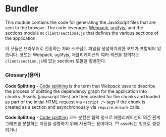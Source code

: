 Bundler
=======

This module contains the code for generating the JavaScript files that are sent to the browser. The code leverages [Webpack](http://webpack.github.io/), [uglifyjs](http://lisperator.net/uglifyjs/), and the sections module at `client/sections.js` that defines the various sections of the application.

이 모듈은 브라우저로 전송하는 자바 스크립트 파일을 생성하기위한 코드가 포함되어 있습니다.
코드는 Webpack, uglifyjs, 애플리케이션의 여러 섹션을 정의하는 `client/section.js`에 있는 sections 모듈을 활용한다.

### Glossary(용어)

__Code Splitting__ - [Code splitting](https://webpack.github.io/docs/code-splitting.html) is the term that Webpack uses to describe the process of splitting the dependency graph for the application into chunks. Assets (javascript files) are then created for the chunks and loaded as part of the initial HTML request via `<script />` tags if the chunk is created as a section and asynchronously via `require.ensure` calls.

__Code Splitting__ - [Code splitting](https://webpack.github.io/docs/code-splitting.html)
코드 분할은 웹팩 청크로 애플리케이션의 의존 관계 그래프를 분할하는 과정을 설명하기 위해 사용하는 용어이다.
?? assets는 청크로 생성되거나 <script/> 태그를 통해 초기 html 요청에 대한 부분이 loaded 되면
?? chunk가 섹션별로 생성되면, 비동기로 `require.ensure` 호출할 수 있다.

__File Watching__ - File watching is the process by which files are monitered for changes. If a file changes, the javascript assets are regenerated.

__File Watching__ - 파일 감시는 파일이 변경 내용을 모니터링하는 프로세스입니다. 파일이 변경 될 경우, 자바스크립트 assets이 재생성된다.

__Section__ - A set of related URL routes in Calypso that have a shared entrypoint. The entrypoint is a javascript module (usually `index.js`) in `client` that includes the code for registering one or more `page.js` routes and is the top of the dependency tree for the chunk.

__Section__ - 공유 엔트리포인트를 위한 Calypso에서 URL 라우트와 관련된 집합이다. 엔트리 포인트는 하나 또는 그 이상의 'page.js` 라우트를 등록하기위한 코드를 포함하고 청크에 대한 종속성 트리의 상단 인 `client`의 자바스크립트 모듈 (보통 'index.js`)이다.

__Router__ - The library that manages parsing the URL and calling code when the URL changes. The `page` npm package is used for client-side routing (using HTML5 History API) and `express` is used on the server. The two routers are similar in terms of how they work, but not identical.

__Router__ - URL이 변경될 때 URL을 파싱하고 코드를 호출하는 것을 관리하는 라이브러리다. npm package `page`는 클라이언트 사이드의 라우팅(HTML5 History API를 사용하는)에 사용되고, `express`는 서버에서 사용된다. 두 라우터가 작동하는 방식면에서 유사하지만 동일하지 않습니다.

__Webpack loader__ - A loader is a Webpack extension that transforms code from one form into another. Multiple loaders can process the same module. The configuration of the loaders is specified in the webpack config file `webpack.config.js`.

__Webpack loader__ - loader는 다른 하나의 형태에서 코드를 변환하는 Webpack 확장이다. 다중 로더 같은 모듈을 처리할 수 있다. 로더의 구성은 웹팩 설정 파일`webpack.config.js`에 지정되어 있습니다.

__Webpack plugin__ - A plugin is a Webpack extension that hooks into Webpack in order to enhance or change how it does its thing.

__Webpack plugin__ - 플러그인은 강화하거나 그 일을하는 방법을 변경하기 위해 웹팩에 후크 웹팩 확장이다.

### Sections and Webpack

The concept of sections is something that is unique to Calypso. It was created to make implementing code splits something that developers typically don’t have to think about and to connect code splits to routes so that all the code needed to render a route is referenced in `<script />` tags that are part of the initial HTML response.

?? 섹션의 개념은 칼립소 고유한 무언가이다. 그것은 코드를 개발자가 일반적으로 생각하지 않고 경로를 렌더링하는 데 필요한 모든 코드가 초기의 일부 <script /> 태그에서 참조 될 수 있도록 코드 경로로 분할 연결하는 무언가를 분할 구현하기 위해 만든 HTML 응답.
모든 코드는 라우트에 따라 렌더링되는 것이 필요하다.
초기 HTML 응답의 일부가 경로를 렌더링하기 위해 필요한 모든 코드는 '<script/>' 태그에서 참조된다.

#### Client

The sections module `client/sections.js` is transformed via a custom Webpack loader `server/bundler/loader.js` into a series of `page.js` route handlers that use `require.ensure` to asynchronously load the JavaScript code needed for the route.

섹션 모듈 'client/sections.js'는
'page.js' 라우트 핸들러의 시리즈에서 라우트에 대해 비동기로 자바스크립트 코드를 로딩하기 위해 'require.ensure'를 사용하고,
커스텀 Webpack loader `server/bundler/loader.js`를 통해 변환된다.

__before__:

```js
var sections = [
	{
		name: 'me',
		paths: [ '/me' ],
		module: 'me'
	}
];
```

__after__:

```js
page( /^\/me(\/.*)?$/, function( context, next ) {
	if ( _loadedSections[ 'me' ] ) {
		// section is already loaded so go ahead with things
		return next();
	}

	require.ensure( 'me', function( require, error ) {
		if ( error ) {
			// error handling
			return;
		}
		if ( !_loadedSections[ 'me' ] ) {
			require( 'me' )();
			_loadedSections[ 'me' ] = true;
		}

		// continue working through all the route handlers looking for matches
		// the array of routes will include those that were just required above
		next();
	} );
} );
```

Webpack then turns `require.ensure` into a jsonp function call that loads the script and then executes the callback `onload`. For Calypso, we have a Webpack plugin at `server/bundler/plugin` that tweaks the jsonp function in order to incorporate some error handling and add support for a `debug` mode that switches to the uncompressed versions of the scripts. If there is an error loading the script, we append `?retry=1` and try refreshing. This should catch any situations where a user has an old version of the application running and for whatever reason the old version of the JavaScript file is no longer available (e.g. due to the static file cache being flushed).

?? 웹팩은 "onload" 콜백이 실행 된 후 스크립트를 로드하고 JSONP 함수 호출로 "require.ensure"가 리턴된다.
Calypso를 위해, 우리는 JSONP function을 개선하는 몇 가지 오류 처리를 통합하고 스크립트의 압축되지 않은 버전으로 전환하는 "debug" 모드에 대한 지원을 추가하기 위한 `server/bundler/plugin`에 웹팩 플러그인이 있습니다.
스크립트를 로드하는 중 오류가 있는 경우 '?retry=1'을 추가하여 다시 시도한다.
자바 스크립트 파일의 이전 버전이나 어떤 이유로 더 이상 사용할 수 없는 경우든 어떤 상황이든 캐치할 수 있을 것이다.
(e.g. 정적 파일 캐시가 플러시되기 때문에)


#### Server

On the server, the sections module is used to determine which chunk to send to the client for a given request. This makes it possible to include the JavaScript needed to handle the initial request in the HTML response, which means that all the code needed to render has been loaded when the application boots. The same code for generating the regular expressions is used for both the client and the server to make sure that there aren't any discrepancies between the client and server in terms of when a particular chunk is included.

서버에서 섹션 모듈은 주어진 요청에 대해 클라이언트에게 보낼 수있는 청크를 결정하는 데 사용된다.
이 것은 HTML 응답하는데 있어 초기 요청을 처리하는데 필요한 자바스크립트를 포함하는 것을 가능하게하며,
이는 렌더링하는 데 필요한 모든 코드가 응용 프로그램의 부츠로드 된 것을 의미한다.
정규 표현식을 생성하기 위한 같은 코드는 서버와 클라이언트 모두 사용되며, 특정 청크가 포함 된 경우의 관점에서 클라이언트와 서버 사이에 차이가없는 것을 확인합니다.

### JavaScript Asset Pipelines

There are two different modes of operation:

1. development - in development mode, the JavaScript are generated on-the-fly and cached in the server’s memory. The server is running an instance of the webpack compiler that is in watch mode so that it responds to changes to the files. If a file changes, the assets are regenerated and a hot update is emitted over a websocket to the client. The hot update is used by the React hot loader to replace the React component on-the-fly while preserving the components state.

2. production - in production mode, the files are written to the public directory by running the `make build` command. The command runs `webpack`, generates a `assets-$CALYPSO_ENV.json` file, and then minifies each file. The `assets-$CALYPSO_ENV.json` file is used in the server to map the chunk name to the current asset.


두 가지 다른 작업 모드가 있다.
1. development - 자바 스크립트는 즉시 생성되고 서버의 메모리에 캐시됩니다. 서버는 파일에 대한 변경에 응답하도록 watch 모드에있는 웹팩 컴파일러의 인스턴스를 실행하고 있습니다. 파일이 변경되면, assets를 재생성하고 hot update를 클라이언트에 웹 소켓을 통해 방출된다. hot update는 컴포넌트의 상태를 유지하면서 즉시 컴포넌트의 요소를 교체하기 위해 React hot loader에 의해 사용된다.

2. production - 파일은 "make build" 명령을 실행하여 public 디렉토리에 기록됩니다. webpack 명령을 실행하면 "assets-$CALYPSO ENV.json" 파일을 생성 한 다음 각 파일을 minify한다. assets-$CALYPSO_ENV.json 은 현재 asset 청크 이름을 매핑하기 위해 서버에서 사용된다.

### Caching

In most of the environments that Calypso is deployed to, the static assets are served and cached by nginx. Each filename includes a hash that is calculated by Webpack, which means that we can cache assets for all the various versions of Calpso that may be in active use. The hash also busts the cache on the client-side.

Calypso 가 배포 된 환경의 대부분에서, static assets은 nginx에 의해 제공되고 캐시된다. 각 파일 이름은 웹팩에 의해 계산된 해시를 포함하며, 이는 우리가 사용하는 Calypso의 모든 다양한 버전에 대한 assets를 캐시 할 수 있는 것을 의미한다. 해시는 클라이언트 측 캐시를 파열(busts)시킨다.
